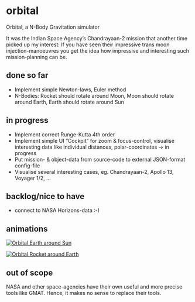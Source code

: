 # orbital
Orbital, a N-Body Gravitation simulator

It was the Indian Space Agency’s Chandrayaan-2 mission that another time picked up my interest: If you have seen their impressive trans moon injection-manoeuvres you get the idea how impressive and interesting such mission-planning can be.

## done so far
- Implement simple Newton-laws, Euler method 
- N-Bodies: Rocket should rotate around Moon, Moon should rotate around Earth, Earth should rotate around Sun

## in progress
- Implement correct Runge-Kutta 4th order
- Implement simple UI “Cockpit” for zoom & focus-control, visualise interesting data like individual distances, polar-coordinates -> in progress
- Put mission- & object-data from source-code to external JSON-format config-file
- Visualise several interesting cases, eg. Chandrayaan-2, Apollo 13, Voyager 1/2, …

## backlog/nice to have
- connect to NASA Horizons-data :-)

## animations
[![Orbital Earth around Sun](https://img.youtube.com/vi/Tnh3-dnT3iw/0.jpg)](https://www.youtube.com/watch?v=Tnh3-dnT3iw)

[![Orbital Rocket around Earth](https://img.youtube.com/vi/6ElpsQva-jI/0.jpg)](https://www.youtube.com/watch?v=6ElpsQva-jI)

## out of scope
NASA and other space-agencies have their own useful and more precise tools like GMAT. Hence, it makes no sense to replace their tools.
